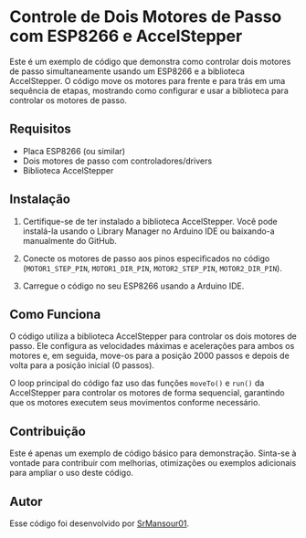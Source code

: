 
# Controle de Dois Motores de Passo com ESP8266 e AccelStepper

Este é um exemplo de código que demonstra como controlar dois motores de passo simultaneamente usando um ESP8266 e a biblioteca AccelStepper. O código move os motores para frente e para trás em uma sequência de etapas, mostrando como configurar e usar a biblioteca para controlar os motores de passo.

## Requisitos

- Placa ESP8266 (ou similar)
- Dois motores de passo com controladores/drivers
- Biblioteca AccelStepper

## Instalação

1. Certifique-se de ter instalado a biblioteca AccelStepper. Você pode instalá-la usando o Library Manager no Arduino IDE ou baixando-a manualmente do GitHub.

2. Conecte os motores de passo aos pinos especificados no código (`MOTOR1_STEP_PIN`, `MOTOR1_DIR_PIN`, `MOTOR2_STEP_PIN`, `MOTOR2_DIR_PIN`).

3. Carregue o código no seu ESP8266 usando a Arduino IDE.

## Como Funciona

O código utiliza a biblioteca AccelStepper para controlar os dois motores de passo. Ele configura as velocidades máximas e acelerações para ambos os motores e, em seguida, move-os para a posição 2000 passos e depois de volta para a posição inicial (0 passos).

O loop principal do código faz uso das funções `moveTo()` e `run()` da AccelStepper para controlar os motores de forma sequencial, garantindo que os motores executem seus movimentos conforme necessário.

## Contribuição

Este é apenas um exemplo de código básico para demonstração. Sinta-se à vontade para contribuir com melhorias, otimizações ou exemplos adicionais para ampliar o uso deste código.

## Autor

Esse código foi desenvolvido por [SrMansour01](https://github.com/SrMansour01).
